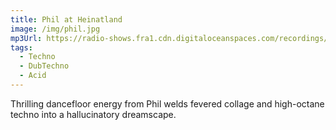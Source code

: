 ```yaml
---
title: Phil at Heinatland
image: /img/phil.jpg
mp3Url: https://radio-shows.fra1.cdn.digitaloceanspaces.com/recordings/philip@fullbeans.radio/stream_20240309-233926_phil-at-heinatland_cut.mp3
tags:
  - Techno
  - DubTechno
  - Acid
---
```

Thrilling dancefloor energy from Phil welds fevered collage and high-octane techno into a hallucinatory dreamscape. 